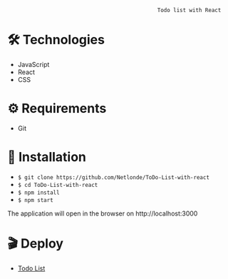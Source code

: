                                                    Todo list with React

# :hammer_and_wrench: Technologies
<ul>
  <li>JavaScript</li>
  <li>React</li>
  <li>CSS</li>
</ul>

# :gear: Requirements

<ul>
  <li>Git</li>
</ul>

# :rocket: Installation
<ul>
  <li><code>$ git clone https://github.com/Netlonde/ToDo-List-with-react</code></li> 
  <li><code>$ cd ToDo-List-with-react</code></li>
  <li><code>$ npm install</code></li>
  <li><code>$ npm start</code></li>
</ul>

The application will open in the browser on http://localhost:3000

# :clapper: Deploy

<ul>
  <li>
    <a href="https://todolistnetlondedev.netlify.app/">Todo List</a>
  </li>
</ul>

